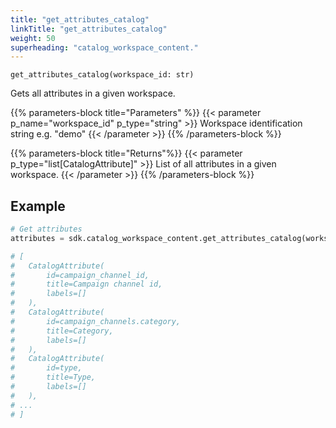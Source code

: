 ```yaml
---
title: "get_attributes_catalog"
linkTitle: "get_attributes_catalog"
weight: 50
superheading: "catalog_workspace_content."
---
```




``get_attributes_catalog(workspace_id: str)``

Gets all attributes in a given workspace.

{{% parameters-block  title="Parameters" %}}
{{< parameter p_name="workspace_id" p_type="string" >}}
Workspace identification string e.g. "demo"
{{< /parameter >}}
{{% /parameters-block %}}

{{% parameters-block title="Returns"%}}
{{< parameter p_type="list[CatalogAttribute]" >}}
List of all attributes in a given workspace.
{{< /parameter >}}
{{% /parameters-block %}}

## Example

```Python
# Get attributes
attributes = sdk.catalog_workspace_content.get_attributes_catalog(workspace_id="123")

# [
#   CatalogAttribute(
#       id=campaign_channel_id,
#       title=Campaign channel id,
#       labels=[]
#   ),
#   CatalogAttribute(
#       id=campaign_channels.category,
#       title=Category,
#       labels=[]
#   ),
#   CatalogAttribute(
#       id=type,
#       title=Type,
#       labels=[]
#   ),
# ...
# ]

```
